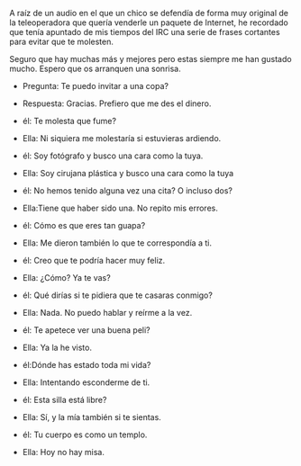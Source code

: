 A raíz de un audio en el que un chico se defendía de forma muy original de la teleoperadora que quería venderle un paquete de Internet, he recordado que tenía apuntado de mis tiempos del IRC una serie de frases cortantes para evitar que te molesten.

Seguro que hay muchas más y mejores pero estas siempre me han gustado mucho. Espero que os arranquen una sonrisa.

- Pregunta: Te puedo invitar a una copa?  
- Respuesta: Gracias. Prefiero que me des el dinero.  
  
- él: Te molesta que fume?  
- Ella: Ni siquiera me molestaría si estuvieras ardiendo.  
  
- él: Soy fotógrafo y busco una cara como la tuya.  
- Ella: Soy cirujana plástica y busco una cara como la tuya  
  
- él: No hemos tenido alguna vez una cita? O incluso dos?  
- Ella:Tiene que haber sido una. No repito mis errores.  
  
- él: Cómo es que eres tan guapa?  
- Ella: Me dieron también lo que te correspondía a ti.  
  
- él: Creo que te podría hacer muy feliz.  
- Ella: ¿Cómo? Ya te vas?  
  
- él: Qué dirías si te pidiera que te casaras conmigo?  
- Ella: Nada. No puedo hablar y reírme a la vez.  
  
- él: Te apetece ver una buena peli?  
- Ella: Ya la he visto.  
  
- él:Dónde has estado toda mi vida?  
- Ella: Intentando esconderme de ti.  
  
- él: Esta silla está libre?  
- Ella: Sí, y la mía también si te sientas.  
  
- él: Tu cuerpo es como un templo.  
- Ella: Hoy no hay misa.
<!--stackedit_data:
eyJoaXN0b3J5IjpbLTE3MzE2NzgyMzNdfQ==
-->